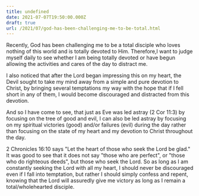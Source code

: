 ```yaml
---
title: undefined
date: 2021-07-07T19:50:00.000Z
draft: true
url: /2021/07/god-has-been-challenging-me-to-be-total.html
---
```


Recently, God has been challenging me to be a total disciple who loves nothing of this world and is totally devoted to Him. Therefore,I want to judge myself daily to see whether I am being totally devoted or have begun allowing the activities and cares of the day to distract me.

I also noticed that after the Lord began impressing this on my heart, the Devil sought to take my mind away from a simple and pure devotion to Christ, by bringing several temptations my way with the hope that if I fell short in any of them, I would become discouraged and distracted from this devotion.

And so I have come to see, that just as Eve was led astray (2 Cor 11:3) by focusing on the tree of good and evil, I can also be led astray by focusing on my spiritual victories (good) and/or failures (evil) during the day rather than focusing on the state of my heart and my devotion to Christ throughout the day.

2 Chronicles 16:10 says "Let the heart of those who seek the Lord be glad." It was good to see that it does not say "those who are perfect", or "those who do righteous deeds", but those who seek the Lord. So as long as I am constantly seeking the Lord with all my heart, I should never be discouraged even if I fall into temptation, but rather I should simply confess and repent, knowing that the Lord will assuredly give me victory as long as I remain a total/wholehearted disciple.
